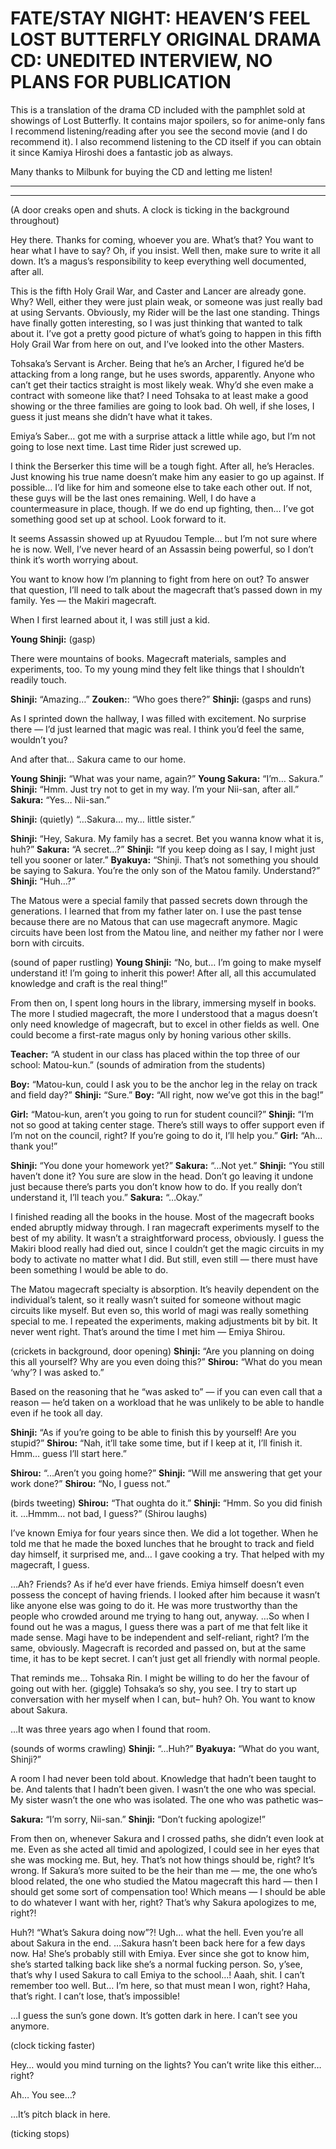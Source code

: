 # FATE/STAY NIGHT: HEAVEN’S FEEL LOST BUTTERFLY ORIGINAL DRAMA CD: UNEDITED INTERVIEW, NO PLANS FOR PUBLICATION

This is a translation of the drama CD included with the pamphlet sold at showings of Lost Butterfly. It contains major spoilers, so for anime-only fans I recommend listening/reading after you see the second movie (and I do recommend it). I also recommend listening to the CD itself if you can obtain it since Kamiya Hiroshi does a fantastic job as always.

Many thanks to Milbunk for buying the CD and letting me listen!

---

* * *

(A door creaks open and shuts. A clock is ticking in the background throughout)

Hey there. Thanks for coming, whoever you are. What’s that? You want to hear what I have to say? Oh, if you insist. Well then, make sure to write it all down. It’s a magus’s responsibility to keep everything well documented, after all.

This is the fifth Holy Grail War, and Caster and Lancer are already gone. Why? Well, either they were just plain weak, or someone was just really bad at using Servants. Obviously, my Rider will be the last one standing. Things have finally gotten interesting, so I was just thinking that wanted to talk about it. I’ve got a pretty good picture of what’s going to happen in this fifth Holy Grail War from here on out, and I’ve looked into the other Masters.

Tohsaka’s Servant is Archer. Being that he’s an Archer, I figured he’d be attacking from a long range, but he uses swords, apparently. Anyone who can’t get their tactics straight is most likely weak. Why’d she even make a contract with someone like that? I need Tohsaka to at least make a good showing or the three families are going to look bad. Oh well, if she loses, I guess it just means she didn’t have what it takes.

Emiya’s Saber… got me with a surprise attack a little while ago, but I’m not going to lose next time. Last time Rider just screwed up.

I think the Berserker this time will be a tough fight. After all, he’s Heracles. Just knowing his true name doesn’t make him any easier to go up against. If possible… I’d like for him and someone else to take each other out. If not, these guys will be the last ones remaining. Well, I do have a countermeasure in place, though. If we do end up fighting, then… I’ve got something good set up at school. Look forward to it.

It seems Assassin showed up at Ryuudou Temple… but I’m not sure where he is now. Well, I’ve never heard of an Assassin being powerful, so I don’t think it’s worth worrying about.

You want to know how I’m planning to fight from here on out? To answer that question, I’ll need to talk about the magecraft that’s passed down in my family. Yes — the Makiri magecraft.

When I first learned about it, I was still just a kid.

**Young Shinji:** (gasp)

There were mountains of books. Magecraft materials, samples and experiments, too. To my young mind they felt like things that I shouldn’t readily touch.

**Shinji:** “Amazing…”
**Zouken:**: “Who goes there?”
**Shinji:** (gasps and runs)

As I sprinted down the hallway, I was filled with excitement. No surprise there — I’d just learned that magic was real. I think you’d feel the same, wouldn’t you?

And after that… Sakura came to our home.

**Young Shinji:** “What was your name, again?”
**Young Sakura:** “I’m… Sakura.”
**Shinji:** “Hmm. Just try not to get in my way. I’m your Nii-san, after all.”
**Sakura:** “Yes… Nii-san.”

**Shinji:** (quietly) “…Sakura… my… little sister.”

**Shinji:** “Hey, Sakura. My family has a secret. Bet you wanna know what it is, huh?”
**Sakura:** “A secret…?”
**Shinji:** “If you keep doing as I say, I might just tell you sooner or later.”
**Byakuya:** “Shinji. That’s not something you should be saying to Sakura. You’re the only son of the Matou family. Understand?”
**Shinji:** “Huh…?”

The Matous were a special family that passed secrets down through the generations. I learned that from my father later on. I use the past tense because there are no Matous that can use magecraft anymore. Magic circuits have been lost from the Matou line, and neither my father nor I were born with circuits.

(sound of paper rustling)
**Young Shinji:** “No, but… I’m going to make myself understand it! I’m going to inherit this power! After all, all this accumulated knowledge and craft is the real thing!”

From then on, I spent long hours in the library, immersing myself in books. The more I studied magecraft, the more I understood that a magus doesn’t only need knowledge of magecraft, but to excel in other fields as well. One could become a first-rate magus only by honing various other skills.

**Teacher:** “A student in our class has placed within the top three of our school: Matou-kun.”
(sounds of admiration from the students)

**Boy:** “Matou-kun, could I ask you to be the anchor leg in the relay on track and field day?”
**Shinji:** “Sure.”
**Boy:** “All right, now we’ve got this in the bag!”

**Girl:** “Matou-kun, aren’t you going to run for student council?”
**Shinji:** “I’m not so good at taking center stage. There’s still ways to offer support even if I’m not on the council, right? If you’re going to do it, I’ll help you.”
**Girl:** “Ah… thank you!”

**Shinji:** “You done your homework yet?”
**Sakura:** “…Not yet.”
**Shinji:** “You still haven’t done it? You sure are slow in the head. Don’t go leaving it undone just because there’s parts you don’t know how to do. If you really don’t understand it, I’ll teach you.”
**Sakura:** “…Okay.”

I finished reading all the books in the house. Most of the magecraft books ended abruptly midway through. I ran magecraft experiments myself to the best of my ability. It wasn’t a straightforward process, obviously. I guess the Makiri blood really had died out, since I couldn’t get the magic circuits in my body to activate no matter what I did. But still, even still — there must have been something I would be able to do.

The Matou magecraft specialty is absorption. It’s heavily dependent on the individual’s talent, so it really wasn’t suited for someone without magic circuits like myself. But even so, this world of magi was really something special to me. I repeated the experiments, making adjustments bit by bit. It never went right. That’s around the time I met him — Emiya Shirou.

(crickets in background, door opening)
**Shinji:** “Are you planning on doing this all yourself? Why are you even doing this?”
**Shirou:** “What do you mean ‘why’? I was asked to.”

Based on the reasoning that he “was asked to” — if you can even call that a reason — he’d taken on a workload that he was unlikely to be able to handle even if he took all day.

**Shinji:** “As if you’re going to be able to finish this by yourself! Are you stupid?”
**Shirou:** “Nah, it’ll take some time, but if I keep at it, I’ll finish it. Hmm… guess I’ll start here.”

**Shirou:** “…Aren’t you going home?”
**Shinji:** “Will me answering that get your work done?”
**Shirou:** “No, I guess not.”

(birds tweeting)
**Shirou:** “That oughta do it.”
**Shinji:** “Hmm. So you did finish it. …Hmmm… not bad, I guess?”
(Shirou laughs)

I’ve known Emiya for four years since then. We did a lot together. When he told me that he made the boxed lunches that he brought to track and field day himself, it surprised me, and… I gave cooking a try. That helped with my magecraft, I guess.

…Ah? Friends? As if he’d ever have friends. Emiya himself doesn’t even possess the concept of having friends. I looked after him because it wasn’t like anyone else was going to do it. He was more trustworthy than the people who crowded around me trying to hang out, anyway. …So when I found out he was a magus, I guess there was a part of me that felt like it made sense. Magi have to be independent and self-reliant, right? I’m the same, obviously. Magecraft is recorded and passed on, but at the same time, it has to be kept secret. I can’t just get all friendly with normal people.

That reminds me… Tohsaka Rin. I might be willing to do her the favour of going out with her. (giggle) Tohsaka’s so shy, you see. I try to start up conversation with her myself when I can, but– huh? Oh. You want to know about Sakura.

…It was three years ago when I found that room.

(sounds of worms crawling)
**Shinji:** “…Huh?”
**Byakuya:** “What do you want, Shinji?”

A room I had never been told about. Knowledge that hadn’t been taught to be. And talents that I hadn’t been given. I wasn’t the one who was special. My sister wasn’t the one who was isolated. The one who was pathetic was–

**Sakura:** “I’m sorry, Nii-san.”
**Shinji:** “Don’t fucking apologize!”

From then on, whenever Sakura and I crossed paths, she didn’t even look at me. Even as she acted all timid and apologized, I could see in her eyes that she was mocking me. But, hey. That’s not how things should be, right? It’s wrong. If Sakura’s more suited to be the heir than me — me, the one who’s blood related, the one who studied the Matou magecraft this hard — then I should get some sort of compensation too! Which means — I should be able to do whatever I want with her, right? That’s why Sakura apologizes to me, right?!

Huh?! “What’s Sakura doing now”?! Ugh… what the hell. Even you’re all about Sakura in the end. …Sakura hasn’t been back here for a few days now. Ha! She’s probably still with Emiya. Ever since she got to know him, she’s started talking back like she’s a normal fucking person. So, y’see, that’s why I used Sakura to call Emiya to the school…!
Aaah, shit. I can’t remember too well. But… I’m here, so that must mean I won, right? Haha, that’s right. I can’t lose, that’s impossible!

…I guess the sun’s gone down. It’s gotten dark in here. I can’t see you anymore.

(clock ticking faster)

Hey… would you mind turning on the lights? You can’t write like this either… right?

 

Ah… You see…?

…It’s pitch black in here.

(ticking stops)